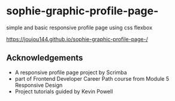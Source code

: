 # sophie-graphic-profile-page-
simple and basic responsive profile page using css flexbox

https://joujou144.github.io/sophie-graphic-profile-page-/

## Acknowledgements
- A responsive profile page project by Scrimba 
- part of Frontend Developer Career Path course from Module 5 Responsive Design
- Project tutorials guided by Kevin Powell
